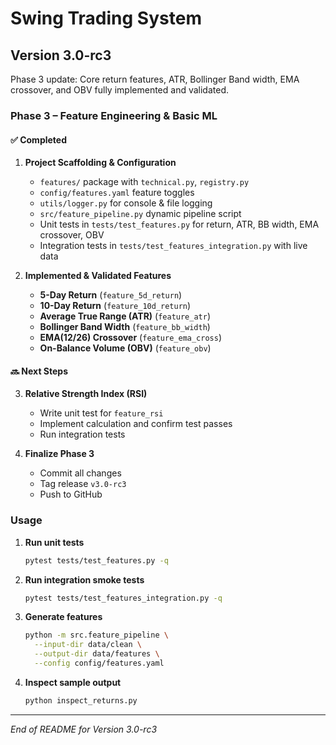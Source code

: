# Swing Trading System

## Version 3.0-rc3

Phase 3 update: Core return features, ATR, Bollinger Band width, EMA crossover, and OBV fully implemented and validated.

### Phase 3 – Feature Engineering & Basic ML

#### ✅ Completed
1. **Project Scaffolding & Configuration**  
   - `features/` package with `technical.py`, `registry.py`  
   - `config/features.yaml` feature toggles  
   - `utils/logger.py` for console & file logging  
   - `src/feature_pipeline.py` dynamic pipeline script  
   - Unit tests in `tests/test_features.py` for return, ATR, BB width, EMA crossover, OBV  
   - Integration tests in `tests/test_features_integration.py` with live data  

2. **Implemented & Validated Features**  
   - **5-Day Return** (`feature_5d_return`)  
   - **10-Day Return** (`feature_10d_return`)  
   - **Average True Range (ATR)** (`feature_atr`)  
   - **Bollinger Band Width** (`feature_bb_width`)  
   - **EMA(12/26) Crossover** (`feature_ema_cross`)  
   - **On-Balance Volume (OBV)** (`feature_obv`)  

#### 🔜 Next Steps
3. **Relative Strength Index (RSI)**  
   - Write unit test for `feature_rsi`  
   - Implement calculation and confirm test passes  
   - Run integration tests

4. **Finalize Phase 3**  
   - Commit all changes  
   - Tag release `v3.0-rc3`  
   - Push to GitHub  

### Usage

1. **Run unit tests**  
   ```bash
   pytest tests/test_features.py -q
   ```

2. **Run integration smoke tests**  
   ```bash
   pytest tests/test_features_integration.py -q
   ```

3. **Generate features**  
   ```bash
   python -m src.feature_pipeline \
     --input-dir data/clean \
     --output-dir data/features \
     --config config/features.yaml
   ```

4. **Inspect sample output**  
   ```bash
   python inspect_returns.py
   ```

---

*End of README for Version 3.0-rc3*  
